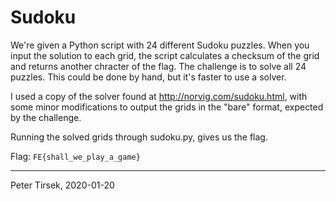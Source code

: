 # Sudoku

We're given a Python script with 24 different Sudoku puzzles. When you input
the solution to each grid, the script calculates a checksum of the grid and
returns another chracter of the flag. The challenge is to solve all 24
puzzles. This could be done by hand, but it's faster to use a solver.

I used a copy of the solver found at http://norvig.com/sudoku.html, with
some minor modifications to output the grids in the "bare" format, expected
by the challenge.

Running the solved grids through sudoku.py, gives us the flag.

Flag: `FE{shall_we_play_a_game}`


---
Peter Tirsek, 2020-01-20
